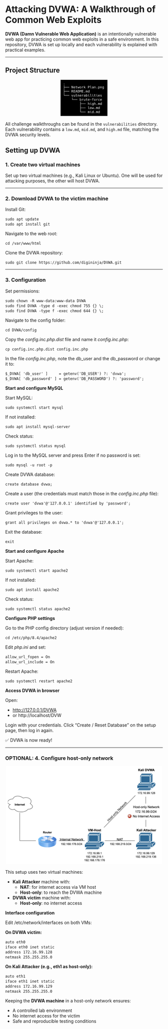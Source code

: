 # Attacking DVWA: A Walkthrough of Common Web Exploits

**DVWA (Damn Vulnerable Web Application)** is an intentionally vulnerable web app for practicing common web exploits in a safe environment.
In this repository, DVWA is set up locally and each vulnerability is explained with practical examples.

---

## Project Structure

<div align="center">
    <img src="https://github.com/j0wittmann/Attacking-DVWA/blob/main/project-structure.png" alt="Project Structure" width="150">
</div>

All challenge walkthroughs can be found in the `vulnerabilities` directory.  
Each vulnerability contains a `low.md`, `mid.md`, and `high.md` file, matching the DVWA security levels.

## Setting up DVWA

### 1. Create two virtual machines
Set up two virtual machines (e.g., Kali Linux or Ubuntu).
One will be used for attacking purposes, the other will host DVWA.

---

### 2. Download DVWA to the victim machine
Install Git:
```
sudo apt update
sudo apt install git
```

Navigate to the web root:
```
cd /var/www/html
```

Clone the DVWA repository:
```
sudo git clone https://github.com/digininja/DVWA.git
```

---

### 3. Configuration

Set permissions:
```
sudo chown -R www-data:www-data DVWA
sudo find DVWA -type d -exec chmod 755 {} \;
sudo find DVWA -type f -exec chmod 644 {} \;
```

Navigate to the config folder:
```
cd DVWA/config
```

Copy the _config.inc.php.dist_ file and name it _config.inc.php_:
```
cp config.inc.php.dist config.inc.php
```

In the file _config.inc.php_, note the db_user and the db_password or change it to:
```
$_DVWA[ 'db_user' ]     = getenv('DB_USER') ?: 'dvwa';
$_DVWA[ 'db_password' ] = getenv('DB_PASSWORD') ?: 'password';
```

**Start and configure MySQL**  

Start MySQL:
```
sudo systemctl start mysql
```

If not installed:
```
sudo apt install mysql-server
```

Check status:
```
sudo systemctl status mysql
```

Log in to the MySQL server and press Enter if no password is set:
```
sudo mysql -u root -p
```

Create DVWA database:
```
create database dvwa;
```

Create a user (the credentials must match those in the _config.inc.php_ file):
```
create user 'dvwa'@'127.0.0.1' identified by 'password';
```

Grant privileges to the user:
```
grant all privileges on dvwa.* to 'dvwa'@'127.0.0.1';
```

Exit the database:
```
exit
```

**Start and configure Apache**  

Start Apache:
```
sudo systemctl start apache2
```

If not installed:
```
sudo apt install apache2
```

Check status:
```
sudo systemctl status apache2
```

**Configure PHP settings**  

Go to the PHP config directory (adjust version if needed):
```
cd /etc/php/8.4/apache2
```

Edit _php.ini_ and set:
```
allow_url_fopen = On
allow_url_include = On
```

Restart Apache:
```
sudo systemctl restart apache2
```

**Access DVWA in browser**  

Open:
- http://127.0.0.1/DVWA
- or http://localhost/DVW

Login with your credentials.
Click “Create / Reset Database” on the setup page, then log in again.

✅ DVWA is now ready!

---

### OPTIONAL: 4. Configure host-only network

<div align="center">
    <img src="https://github.com/j0wittmann/Attacking-DVWA/blob/main/Network%20Plan.png" alt="Network Plan" width="500">
</div>

This setup uses two virtual machines:
- **Kali Attacker** machine with:
  - **NAT**: for internet access via VM host
  - **Host-only**: to reach the DVWA machine
- **DVWA victim** machine with:
  - **Host-only**: no internet access
 
**Interface configuration**

Edit /etc/network/interfaces on both VMs:  

**On DVWA victim:**
```
auto eth0
iface eth0 inet static
address 172.16.99.128
netmask 255.255.255.0
```

**On Kali Attacker (e.g., eth1 as host-only):**
```
auto eth1
iface eth1 inet static
address 172.16.99.129
netmask 255.255.255.0
```

Keeping the **DVWA machine** in a host-only network ensures:
- A controlled lab environment
- No internet access for the victim
- Safe and reproducible testing conditions
